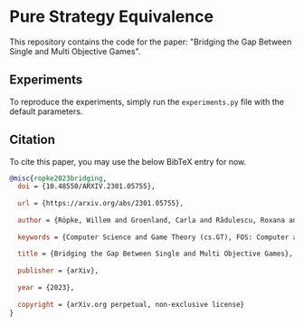 # Pure Strategy Equivalence
This repository contains the code for the paper: "Bridging the Gap Between Single and Multi Objective Games".

## Experiments
To reproduce the experiments, simply run the ``experiments.py`` file with the default parameters.

## Citation
To cite this paper, you may use the below BibTeX entry for now.

```bibtex
@misc{ropke2023bridging,
  doi = {10.48550/ARXIV.2301.05755},
  
  url = {https://arxiv.org/abs/2301.05755},
  
  author = {Röpke, Willem and Groenland, Carla and Rădulescu, Roxana and Nowé, Ann and Roijers, Diederik M.},
  
  keywords = {Computer Science and Game Theory (cs.GT), FOS: Computer and information sciences, FOS: Computer and information sciences},
  
  title = {Bridging the Gap Between Single and Multi Objective Games},
  
  publisher = {arXiv},
  
  year = {2023},
  
  copyright = {arXiv.org perpetual, non-exclusive license}
}
```